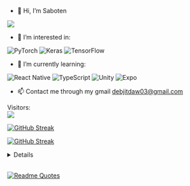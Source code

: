 - 👋 Hi, I’m Saboten
<img src="https://giffiles.alphacoders.com/362/36249.gif">
<br>

- 👀 I’m interested in:

![PyTorch](https://img.shields.io/badge/PyTorch-%23EE4C2C.svg?style=for-the-badge&logo=PyTorch&logoColor=white)
![Keras](https://img.shields.io/badge/Keras-%23D00000.svg?style=for-the-badge&logo=Keras&logoColor=white)
![TensorFlow](https://img.shields.io/badge/TensorFlow-%23FF6F00.svg?style=for-the-badge&logo=TensorFlow&logoColor=white)

- 🌱 I’m currently learning:

![React Native](https://img.shields.io/badge/react_native-%2320232a.svg?style=for-the-badge&logo=react&logoColor=%2361DAFB)
![TypeScript](https://img.shields.io/badge/typescript-%23007ACC.svg?style=for-the-badge&logo=typescript&logoColor=yellow)
![Unity](https://img.shields.io/badge/unity-%23000000.svg?style=for-the-badge&logo=unity&logoColor=white)
![Expo](https://img.shields.io/badge/expo-1C1E24?style=for-the-badge&logo=expo&logoColor=#D04A37)
<br>
- 📫 Contact me through my gmail debjitdaw03@gmail.com

<!---
Saboten758/Saboten758 is a ✨ special ✨ repository because its `README.md` (this file) appears on your GitHub profile.
You can click the Preview link to take a look at your changes.
--->

<p align="left"> 
  Visitors: <br>
  <img src="https://profile-counter.glitch.me/Saboten758/count.svg" />
</p>

[![GitHub Streak](https://github-readme-streak-stats-dmbl.vercel.app?user=Saboten758&theme=tokyonight&hide_border=true&date_format=M%20j%5B%2C%20Y%5D)](https://git.io/streak-stats)

[![GitHub Streak](https://github-readme-streak-stats-dmbl.vercel.app?user=Saboten758&theme=icegray&border_radius=3.3&locale=ja)](https://git.io/streak-stats)

<details>
<br>
Trophies:
<br>
  <img src="https://github-profile-trophy.vercel.app/?username=Saboten758">
<br>
Stats:
<br>
<img src="https://bad-apple-github-readme.vercel.app/api?show_bg=1&username=Saboten758">
<br>
<br>
<img align="center" src="https://newojima-grs-20230109.vercel.app/api?username=Saboten758&rank_icon=github&show_icons=true&&locale=ja&title_color=fff&text_color=fff&icon_color=fff&hide_border=true&hide_title=false&count_private=true&include_all_commits=true&card_width=495&disable_animations=true&bg_color=4E92C2,4E92C2,FF5357" alt="Github" width="500px"/>
<br>
</details>
<br>

[![Readme Quotes](https://quotes-github-readme.vercel.app/api?type=horizontal&theme=catppuccin_mocha)](https://github.com/piyushsuthar/github-readme-quotes)



